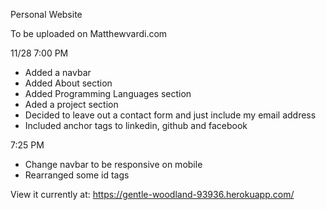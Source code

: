 Personal Website

To be uploaded on Matthewvardi.com


11/28 7:00 PM
- Added a navbar
- Added About section
- Added Programming Languages section
- Aded a project section
- Decided to leave out a contact form and just include my email address
- Included anchor tags to linkedin, github and facebook

7:25 PM
- Change navbar to be responsive on mobile
- Rearranged some id tags



View it currently at: https://gentle-woodland-93936.herokuapp.com/
